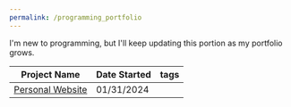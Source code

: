 ```yaml
---
permalink: /programming_portfolio
---
```

I'm new to programming, but I'll keep updating this portion as my portfolio grows. 

 Project Name                           | Date Started | tags
 -------------------------------------- | ------------ | -----------
 [Personal Website](./index.md)   | 01/31/2024   |

